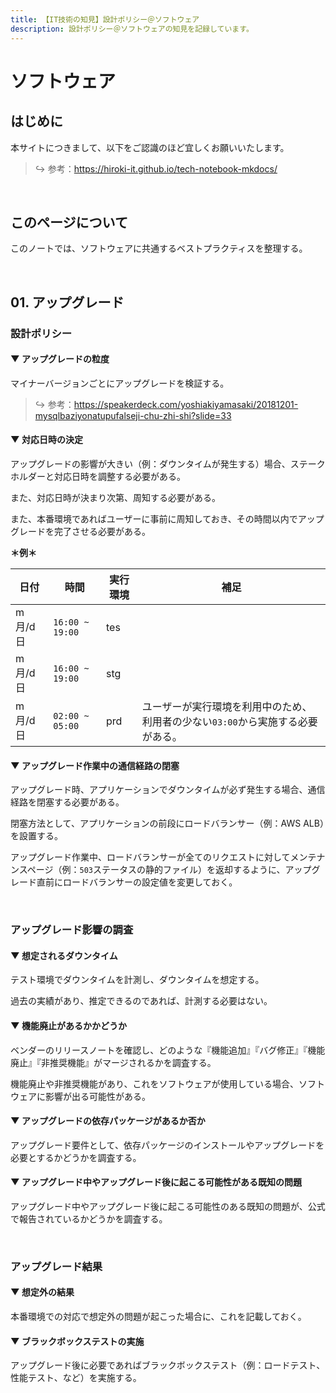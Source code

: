 ```yaml
---
title: 【IT技術の知見】設計ポリシー＠ソフトウェア
description: 設計ポリシー＠ソフトウェアの知見を記録しています。
---
```

# ソフトウェア

## はじめに

本サイトにつきまして、以下をご認識のほど宜しくお願いいたします。



> ↪️ 参考：https://hiroki-it.github.io/tech-notebook-mkdocs/

<br>

## このページについて

このノートでは、ソフトウェアに共通するベストプラクティスを整理する。



<br>

## 01. アップグレード

### 設計ポリシー

#### ▼ アップグレードの粒度

マイナーバージョンごとにアップグレードを検証する。



> ↪️ 参考：https://speakerdeck.com/yoshiakiyamasaki/20181201-mysqlbaziyonatupufalseji-chu-zhi-shi?slide=33

#### ▼ 対応日時の決定

アップグレードの影響が大きい（例：ダウンタイムが発生する）場合、ステークホルダーと対応日時を調整する必要がある。

また、対応日時が決まり次第、周知する必要がある。

また、本番環境であればユーザーに事前に周知しておき、その時間以内でアップグレードを完了させる必要がある。



**＊例＊**

| 日付    | 時間                | 実行環境 | 補足                                                           |
|-------|---------------------|----------|----------------------------------------------------------------|
| m月/d日 | ```16:00 ~ 19:00``` | tes      |                                                                |
| m月/d日 | ```16:00 ~ 19:00``` | stg      |                                                                |
| m月/d日 | ```02:00 ~ 05:00``` | prd      | ユーザーが実行環境を利用中のため、利用者の少ない```03:00```から実施する必要がある。 |

#### ▼ アップグレード作業中の通信経路の閉塞

アップグレード時、アプリケーションでダウンタイムが必ず発生する場合、通信経路を閉塞する必要がある。

閉塞方法として、アプリケーションの前段にロードバランサー（例：AWS ALB）を設置する。

アップグレード作業中、ロードバランサーが全てのリクエストに対してメンテナンスページ（例：```503```ステータスの静的ファイル）を返却するように、アップグレード直前にロードバランサーの設定値を変更しておく。



<br>

### アップグレード影響の調査

#### ▼ 想定されるダウンタイム

テスト環境でダウンタイムを計測し、ダウンタイムを想定する。

過去の実績があり、推定できるのであれば、計測する必要はない。



#### ▼ 機能廃止があるかかどうか

ベンダーのリリースノートを確認し、どのような『機能追加』『バグ修正』『機能廃止』『非推奨機能』がマージされるかを調査する。

 機能廃止や非推奨機能があり、これをソフトウェアが使用している場合、ソフトウェアに影響が出る可能性がある。



#### ▼ アップグレードの依存パッケージがあるか否か

アップグレード要件として、依存パッケージのインストールやアップグレードを必要とするかどうかを調査する。



#### ▼ アップグレード中やアップグレード後に起こる可能性がある既知の問題

アップグレード中やアップグレード後に起こる可能性のある既知の問題が、公式で報告されているかどうかを調査する。



<br>

### アップグレード結果

#### ▼ 想定外の結果

本番環境での対応で想定外の問題が起こった場合に、これを記載しておく。



#### ▼ ブラックボックステストの実施

アップグレード後に必要であればブラックボックステスト（例：ロードテスト、性能テスト、など）を実施する。



<br>
